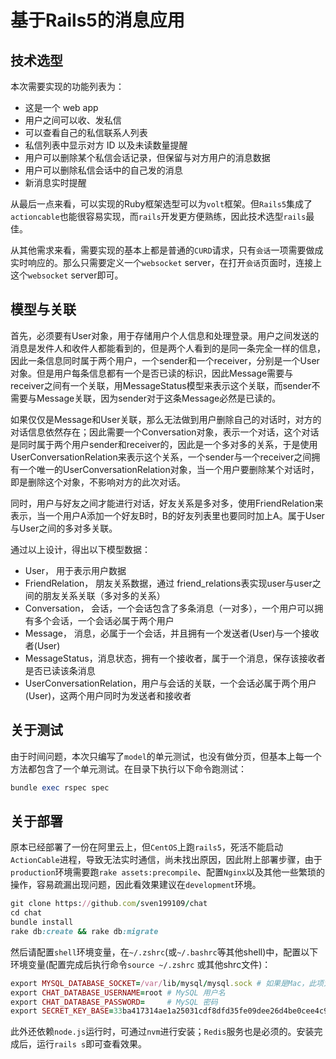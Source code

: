 # 基于Rails5的消息应用

## 技术选型

本次需要实现的功能列表为：
- 这是一个 web app
- 用户之间可以收、发私信
- 可以查看自己的私信联系人列表
- 私信列表中显示对方 ID 以及未读数量提醒
- 用户可以删除某个私信会话记录，但保留与对方用户的消息数据
- 用户可以删除私信会话中的自己发的消息
- 新消息实时提醒

从最后一点来看，可以实现的Ruby框架选型可以为`volt`框架。但`Rails5`集成了`actioncable`也能很容易实现，而`rails`开发更方便熟练，因此技术选型`rails`最佳。

从其他需求来看，需要实现的基本上都是普通的`CURD`请求，只有`会话`一项需要做成实时响应的。那么只需要定义一个`websocket` server，在打开`会话`页面时，连接上这个`websocket` server即可。

## 模型与关联

首先，必须要有User对象，用于存储用户个人信息和处理登录。用户之间发送的消息是发件人和收件人都能看到的，但是两个人看到的是同一条完全一样的信息，因此一条信息同时属于两个用户，一个sender和一个receiver，分别是一个User对象。但是用户每条信息都有一个是否已读的标识，因此Message需要与receiver之间有一个关联，用MessageStatus模型来表示这个关联，而sender不需要与Message关联，因为sender对于这条Message必然是已读的。

如果仅仅是Message和User关联，那么无法做到用户删除自己的对话时，对方的对话信息依然存在；因此需要一个Conversation对象，表示一个对话，这个对话是同时属于两个用户sender和receiver的，因此是一个多对多的关系，于是使用UserConversationRelation来表示这个关系，一个sender与一个receiver之间拥有一个唯一的UserConversationRelation对象，当一个用户要删除某个对话时，即是删除这个对象，不影响对方的此次对话。

同时，用户与好友之间才能进行对话，好友关系是多对多，使用FriendRelation来表示，当一个用户A添加一个好友B时，B的好友列表里也要同时加上A。属于User与User之间的多对多关联。

通过以上设计，得出以下模型数据：

- User， 用于表示用户数据
- FriendRelation， 朋友关系数据，通过 friend_relations表实现user与user之间的朋友关系关联（多对多的关系）
- Conversation， 会话，一个会话包含了多条消息（一对多），一个用户可以拥有多个会话，一个会话必属于两个用户
- Message， 消息，必属于一个会话，并且拥有一个发送者(User)与一个接收者(User)
- MessageStatus，消息状态，拥有一个接收者，属于一个消息，保存该接收者是否已读该条消息
- UserConversationRelation，用户与会话的关联，一个会话必属于两个用户(User)，这两个用户同时为发送者和接收者

## 关于测试

由于时间问题，本次只编写了`model`的单元测试，也没有做分页，但基本上每一个方法都包含了一个单元测试。在目录下执行以下命令跑测试：

```ruby
bundle exec rspec spec
```

## 关于部署

原本已经部署了一份在阿里云上，但`CentOS`上跑`rails5`，死活不能启动`ActionCable`进程，导致无法实时通信，尚未找出原因，因此附上部署步骤，由于`production`环境需要跑`rake assets:precompile`、配置`Nginx`以及其他一些繁琐的操作，容易疏漏出现问题，因此看效果建议在`development`环境。

```ruby
git clone https://github.com/sven199109/chat
cd chat
bundle install
rake db:create && rake db:migrate
```

然后请配置`shell`环境变量，在`~/.zshrc`(或`~/.bashrc`等其他shell)中，配置以下环境变量(配置完成后执行命令`source ~/.zshrc` 或其他shrc文件)：

```ruby
export MYSQL_DATABASE_SOCKET=/var/lib/mysql/mysql.sock # 如果是Mac，此项为'/tmp/mysql.sock'；如果是ubuntu，则为'/var/run/mysqld/mysqld.sock'
export CHAT_DATABASE_USERNAME=root # MySQL 用户名
export CHAT_DATABASE_PASSWORD=     # MySQL 密码
export SECRET_KEY_BASE=33ba417314ae1a25031cdf8dfd35fe09dee26d4be0cee4c94894e5459d5c61f53f7d122a1dc208aa5af77c7a6886052fe20831ae45a70226f7c305dc4c7bf7d7 # cookie加密用的值，是自定义的，production环境才需要
```

此外还依赖`node.js`运行时，可通过`nvm`进行安装；`Redis`服务也是必须的。安装完成后，运行`rails s`即可查看效果。
